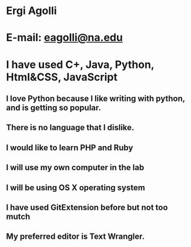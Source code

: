 # Ergi Agolli 

# E-mail: eagolli@na.edu

# I have used C+, Java, Python, Html&CSS, JavaScript

## I love Python because I like writing with python, and is getting so popular.

## There is no language that I dislike.

## I would like to learn PHP and Ruby

## I will use my own computer in the lab

## I will be using OS X operating system

## I have used GitExtension before but not too mutch 

## My preferred editor is Text Wrangler.

